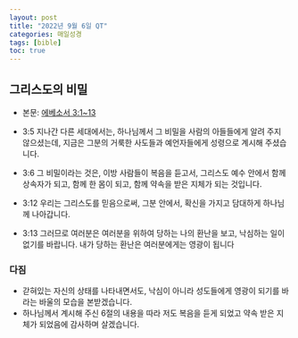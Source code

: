 ```yaml
---
layout: post
title: "2022년 9월 6일 QT"
categories: 매일성경
tags: [bible]
toc: true
---
```


## 그리스도의 비밀
- 본문: [에베소서 3:1~13](https://www.bskorea.or.kr/bible/korbibReadpage.php?version=SAE&book=eph&chap=3&sec=1&cVersion=&fontSize=15px&fontWeight=normal)

- 3:5 지나간 다른 세대에서는, 하나님께서 그 비밀을 사람의 아들들에게 알려 주지 않으셨는데, 지금은 그분의 거룩한 사도들과 예언자들에게 성령으로 계시해 주셨습니다.
- 3:6 그 비밀이라는 것은, 이방 사람들이 복음을 듣고서, 그리스도 예수 안에서 함께 상속자가 되고, 함께 한 몸이 되고, 함께 약속을 받은 지체가 되는 것입니다.
- 3:12 우리는 그리스도를 믿음으로써, 그분 안에서, 확신을 가지고 담대하게 하나님께 나아갑니다.
- 3:13 그러므로 여러분은 여러분을 위하여 당하는 나의 환난을 보고, 낙심하는 일이 없기를 바랍니다. 내가 당하는 환난은 여러분에게는 영광이 됩니다

### 다짐
- 갇혀있는 자신의 상태를 나타내면서도, 낙심이 아니라 성도들에게 영광이 되기를 바라는 바울의 모습을 본받겠습니다.
- 하나님께서 계시해 주신 6절의 내용을 따라 저도 복음을 듣게 되었고 약속 받은 지체가 되었음에 감사하며 살겠습니다.

